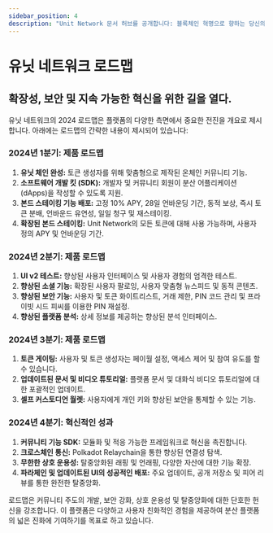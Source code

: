 ```yaml
---
sidebar_position: 4
description: "Unit Network 문서 허브를 공개합니다: 블록체인 혁명으로 향하는 당신의 문을 열다."
---
```


# 유닛 네트워크 로드맵

## 확장성, 보안 및 지속 가능한 혁신을 위한 길을 열다.

유닛 네트워크의 2024 로드맵은 플랫폼의 다양한 측면에서 중요한 전진을 개요로 제시합니다. 아래에는 로드맵의 간략한 내용이 제시되어 있습니다:

### 2024년 1분기: 제품 로드맵

1. **유닛 체인 완성:** 토큰 생성자를 위해 맞춤형으로 제작된 온체인 커뮤니티 기능.
2. **소프트웨어 개발 킷 (SDK):** 개발자 및 커뮤니티 회원이 분산 어플리케이션 (dApps)을 작성할 수 있도록 지원.
3. **본드 스테이킹 기능 배포:** 고정 10% APY, 28일 언바운딩 기간, 동적 보상, 즉시 토큰 분배, 언바운드 유연성, 일일 청구 및 재스테이킹.
4. **확장된 본드 스테이킹:** Unit Network의 모든 토큰에 대해 사용 가능하며, 사용자 정의 APY 및 언바운딩 기간.

### 2024년 2분기: 제품 로드맵

1. **UI v2 테스트:** 향상된 사용자 인터페이스 및 사용자 경험의 엄격한 테스트.
2. **향상된 소셜 기능:** 확장된 사용자 팔로잉, 사용자 맞춤형 뉴스피드 및 동적 콘텐츠.
3. **향상된 보안 기능:** 사용자 및 토큰 화이트리스트, 거래 제한, PIN 코드 관리 및 프라이빗 시드 피씨를 이용한 PIN 재설정.
4. **향상된 플랫폼 분석:** 상세 정보를 제공하는 향상된 분석 인터페이스.

### 2024년 3분기: 제품 로드맵

1. **토큰 게이팅:** 사용자 및 토큰 생성자는 페이월 설정, 액세스 제어 및 참여 유도를 할 수 있습니다.
2. **업데이트된 문서 및 비디오 튜토리얼:** 플랫폼 문서 및 대화식 비디오 튜토리얼에 대한 포괄적인 업데이트.
3. **셀프 커스토디언 월렛:** 사용자에게 개인 키와 향상된 보안을 통제할 수 있는 기능.

### 2024년 4분기: 혁신적인 성과

1. **커뮤니티 기능 SDK:** 모듈화 및 적응 가능한 프레임워크로 혁신을 촉진합니다.
2. **크로스체인 통신:** Polkadot Relaychain을 통한 향상된 연결성 탐색.
3. **무한한 상호 운용성:** 탈중앙화된 래핑 및 언래핑, 다양한 자산에 대한 기능 확장.
4. **파라체인 및 업데이트된 UI의 성공적인 배포:** 주요 업데이트, 공개 저장소 및 피어 리뷰를 통한 완전한 탈중앙화.

로드맵은 커뮤니티 주도의 개발, 보안 강화, 상호 운용성 및 탈중앙화에 대한 단호한 헌신을 강조합니다. 이 플랫폼은 다양하고 사용자 친화적인 경험을 제공하여 분산 플랫폼의 넓은 진화에 기여하기를 목표로 하고 있습니다.
